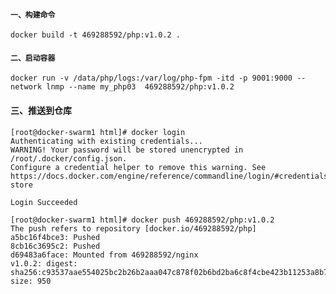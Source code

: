 #### ```一、构建命令```

```docker build -t 469288592/php:v1.0.2 .```

#### ```二、启动容器```

```docker run -v /data/php/logs:/var/log/php-fpm -itd -p 9001:9000 --network lnmp --name my_php03  469288592/php:v1.0.2```

#### 三、推送到仓库

```shell
[root@docker-swarm1 html]# docker login 
Authenticating with existing credentials...
WARNING! Your password will be stored unencrypted in /root/.docker/config.json.
Configure a credential helper to remove this warning. See
https://docs.docker.com/engine/reference/commandline/login/#credentials-store

Login Succeeded
```



```shell
[root@docker-swarm1 html]# docker push 469288592/php:v1.0.2
The push refers to repository [docker.io/469288592/php]
a5bc16f4bce3: Pushed 
8cb16c3695c2: Pushed 
d69483a6face: Mounted from 469288592/nginx 
v1.0.2: digest: sha256:c93537aae554025bc2b26b2aaa047c878f02b6bd2ba6c8f4cbe423b11253a8b7 size: 950
```

